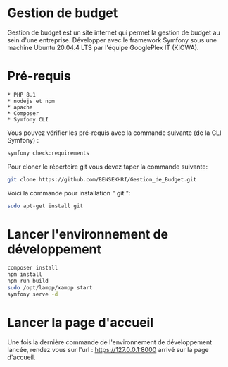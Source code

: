 # Gestion de budget

Gestion de budget est un site internet qui permet la gestion de budget au sein d'une entreprise. Développer avec le framework Symfony sous une machine Ubuntu 20.04.4 LTS par l'équipe GooglePlex IT (KIOWA). 


# Pré-requis

    * PHP 8.1
    * nodejs et npm
    * apache
    * Composer
    * Symfony CLI

Vous pouvez vérifier les pré-requis avec la commande suivante (de la CLI Symfony) : 

```bash 
symfony check:requirements
```

Pour cloner le répertoire git vous devez taper la commande suivante: 
```bash 
git clone https://github.com/BENSEKHRI/Gestion_de_Budget.git
```

Voici la commande pour installation " git ": 
```bash 
sudo apt-get install git
```


# Lancer l'environnement de développement

```bash
composer install 
npm install
npm run build
sudo /opt/lampp/xampp start
symfony serve -d
```

# Lancer la page d'accueil

Une fois la dernière commande de l'environnement de développement lancée, rendez vous sur l'url : https://127.0.0.1:8000 arrivé sur la page d'accueil.